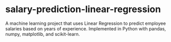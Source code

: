 # salary-prediction-linear-regression
A machine learning project that uses Linear Regression to predict employee salaries based on years of experience. Implemented in Python with pandas, numpy, matplotlib, and scikit-learn.
